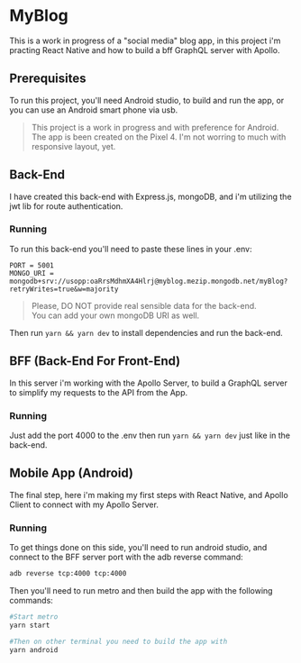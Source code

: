 # MyBlog
This is a work in progress of a "social media" blog app, in this project i'm practing React Native and how to build a bff GraphQL server with Apollo.

## Prerequisites
To run this project, you'll need Android studio, to build and run the app, or you can use an Android smart phone via usb.
> This project is a work in progress and with preference for Android.  
> The app is been created on the Pixel 4. I'm not worring to much with responsive layout, yet.

## Back-End
I have created this back-end with Express.js, mongoDB, and i'm utilizing the jwt lib for route authentication.

### Running
To run this back-end you'll need to paste these lines in your .env:
```plaintext
PORT = 5001
MONGO_URI = mongodb+srv://usopp:oaRrsMdhmXA4Hlrj@myblog.mezip.mongodb.net/myBlog?retryWrites=true&w=majority
```
> Please, DO NOT provide real sensible data for the back-end.  
> You can add your own mongoDB URI as well.

Then run `yarn && yarn dev` to install dependencies and run the back-end.

## BFF (Back-End For Front-End)
In this server i'm working with the Apollo Server, to build a GraphQL server to simplify my requests to the API from the App.

### Running
Just add the port 4000 to the .env then run `yarn && yarn dev` just like in the back-end.

## Mobile App (Android)
The final step, here i'm making my first steps with React Native, and Apollo Client to connect with my Apollo Server.

### Running
To get things done on this side, you'll need to run android studio, and connect to the BFF server port with the adb reverse command:
```Bash
adb reverse tcp:4000 tcp:4000
```
Then you'll need to run metro and then build the app with the following commands:
```Bash
#Start metro
yarn start

#Then on other terminal you need to build the app with
yarn android
```